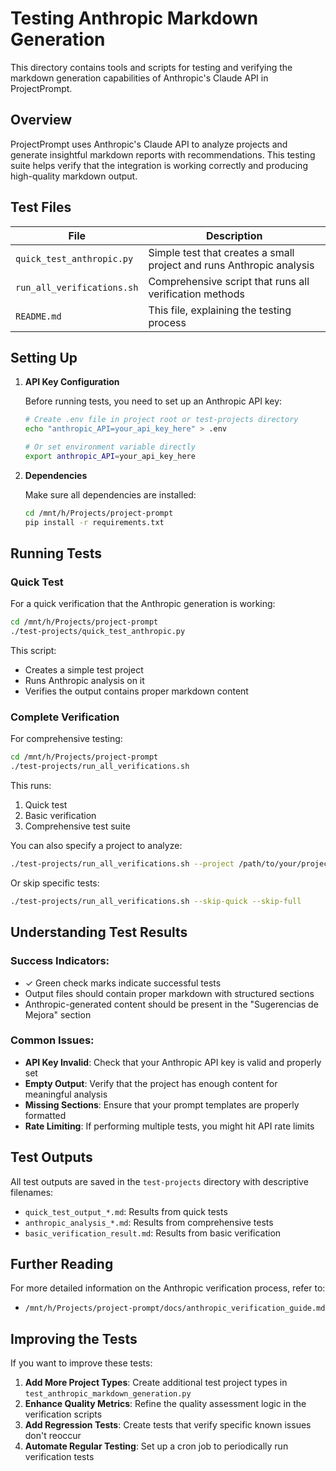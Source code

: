 # Testing Anthropic Markdown Generation

This directory contains tools and scripts for testing and verifying the markdown generation capabilities of Anthropic's Claude API in ProjectPrompt.

## Overview

ProjectPrompt uses Anthropic's Claude API to analyze projects and generate insightful markdown reports with recommendations. This testing suite helps verify that the integration is working correctly and producing high-quality markdown output.

## Test Files

| File | Description |
|------|-------------|
| `quick_test_anthropic.py` | Simple test that creates a small project and runs Anthropic analysis |
| `run_all_verifications.sh` | Comprehensive script that runs all verification methods |
| `README.md` | This file, explaining the testing process |

## Setting Up

1. **API Key Configuration**

   Before running tests, you need to set up an Anthropic API key:

   ```bash
   # Create .env file in project root or test-projects directory
   echo "anthropic_API=your_api_key_here" > .env
   
   # Or set environment variable directly
   export anthropic_API=your_api_key_here
   ```

2. **Dependencies**

   Make sure all dependencies are installed:

   ```bash
   cd /mnt/h/Projects/project-prompt
   pip install -r requirements.txt
   ```

## Running Tests

### Quick Test

For a quick verification that the Anthropic generation is working:

```bash
cd /mnt/h/Projects/project-prompt
./test-projects/quick_test_anthropic.py
```

This script:
- Creates a simple test project
- Runs Anthropic analysis on it
- Verifies the output contains proper markdown content

### Complete Verification

For comprehensive testing:

```bash
cd /mnt/h/Projects/project-prompt
./test-projects/run_all_verifications.sh
```

This runs:
1. Quick test
2. Basic verification
3. Comprehensive test suite

You can also specify a project to analyze:

```bash
./test-projects/run_all_verifications.sh --project /path/to/your/project
```

Or skip specific tests:

```bash
./test-projects/run_all_verifications.sh --skip-quick --skip-full
```

## Understanding Test Results

### Success Indicators:

- ✓ Green check marks indicate successful tests
- Output files should contain proper markdown with structured sections
- Anthropic-generated content should be present in the "Sugerencias de Mejora" section

### Common Issues:

- **API Key Invalid**: Check that your Anthropic API key is valid and properly set
- **Empty Output**: Verify that the project has enough content for meaningful analysis
- **Missing Sections**: Ensure that your prompt templates are properly formatted
- **Rate Limiting**: If performing multiple tests, you might hit API rate limits

## Test Outputs

All test outputs are saved in the `test-projects` directory with descriptive filenames:

- `quick_test_output_*.md`: Results from quick tests
- `anthropic_analysis_*.md`: Results from comprehensive tests
- `basic_verification_result.md`: Results from basic verification

## Further Reading

For more detailed information on the Anthropic verification process, refer to:
- `/mnt/h/Projects/project-prompt/docs/anthropic_verification_guide.md`

## Improving the Tests

If you want to improve these tests:

1. **Add More Project Types**: Create additional test project types in `test_anthropic_markdown_generation.py`
2. **Enhance Quality Metrics**: Refine the quality assessment logic in the verification scripts
3. **Add Regression Tests**: Create tests that verify specific known issues don't reoccur
4. **Automate Regular Testing**: Set up a cron job to periodically run verification tests
